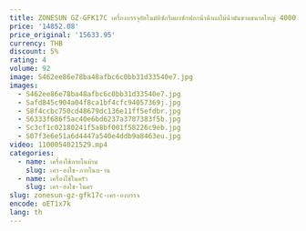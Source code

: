 ```yaml
---
title: ZONESUN GZ-GFK17C เครื่องบรรจุอัตโนมัติซักรีดผงซักฟอกน้ําน้ําผลไม้น้ํามันขวดขนาดใหญ่ 40000 มิลลิลิตร/นาที FILLER
price: '14852.08'
price_original: '15633.95'
currency: THB
discount: 5%
rating: 4
volume: 92
image: S462ee86e78ba48afbc6c0bb31d33540e7.jpg
images:
  - S462ee86e78ba48afbc6c0bb31d33540e7.jpg
  - Safd845c904a04f8ca1bf4cfc94057369j.jpg
  - S8f4ccbc750cd48679dc136e11ff5efdbr.jpg
  - S6333f686f5ac40e6bd6237a3787383f5b.jpg
  - Sc3cf1c02180241f5a8bf001f58226c9eb.jpg
  - S07f3e6e51a6d4447a540e4ddb9a8463eu.jpg
video: 1100054021529.mp4
categories:
  - name: เครื่องใช้ภายในบ้าน
    slug: เคร-องใช-ภายในบ-าน
  - name: เครื่องใช้ในครัว
    slug: เคร-องใช-ในคร
slug: zonesun-gz-gfk17c-เคร-องบรรจ
encode: oET1x7k
lang: th
---
```

  